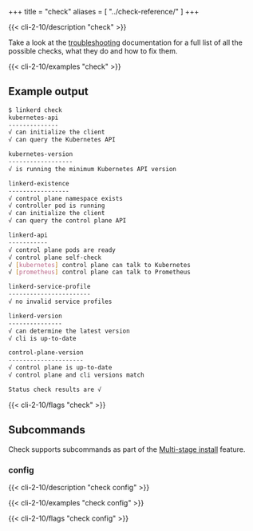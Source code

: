 +++
title = "check"
aliases = [
  "../check-reference/"
]
+++

{{< cli-2-10/description "check" >}}

Take a look at the [troubleshooting](../../../tasks/troubleshooting/) documentation
for a full list of all the possible checks, what they do and how to fix them.

{{< cli-2-10/examples "check" >}}

## Example output

```bash
$ linkerd check
kubernetes-api
--------------
√ can initialize the client
√ can query the Kubernetes API

kubernetes-version
------------------
√ is running the minimum Kubernetes API version

linkerd-existence
-----------------
√ control plane namespace exists
√ controller pod is running
√ can initialize the client
√ can query the control plane API

linkerd-api
-----------
√ control plane pods are ready
√ control plane self-check
√ [kubernetes] control plane can talk to Kubernetes
√ [prometheus] control plane can talk to Prometheus

linkerd-service-profile
-----------------------
√ no invalid service profiles

linkerd-version
---------------
√ can determine the latest version
√ cli is up-to-date

control-plane-version
---------------------
√ control plane is up-to-date
√ control plane and cli versions match

Status check results are √
```

{{< cli-2-10/flags "check" >}}

## Subcommands

Check supports subcommands as part of the
[Multi-stage install](../../../tasks/install/#multi-stage-install) feature.

### config

{{< cli-2-10/description "check config" >}}

{{< cli-2-10/examples "check config" >}}

{{< cli-2-10/flags "check config" >}}

